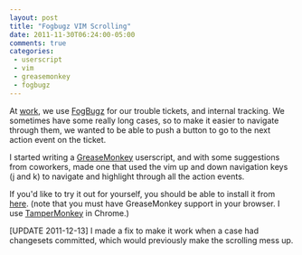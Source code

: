 ```yaml
---
layout: post
title: "Fogbugz VIM Scrolling"
date: 2011-11-30T06:24:00-05:00
comments: true
categories:
 - userscript
 - vim
 - greasemonkey
 - fogbugz
---
```


At [work](http://www.leafsoftwaresolutions.com), we use [FogBugz](http://www.fogcreek.com/fogbugz) for our trouble tickets, and internal tracking. We sometimes have some really long cases, so to make it easier to navigate through them, we wanted to be able to push a button to go to the next action event on the ticket.

I started writing a [GreaseMonkey](http://en.wikipedia.org/wiki/Greasemonkey) userscript, and with some suggestions from coworkers, made one that used the vim up and down navigation keys (j and k) to navigate and highlight through all the action events.

If you'd like to try it out for yourself, you should be able to install it from [here](https://userscripts.org/scripts/review/120404). (note that you must have GreaseMonkey support in your browser. I use [TamperMonkey](https://chrome.google.com/webstore/detail/dhdgffkkebhmkfjojejmpbldmpobfkfo) in Chrome.)

[UPDATE 2011-12-13]
I made a fix to make it work when a case had changesets committed, which would previously make the scrolling mess up.
